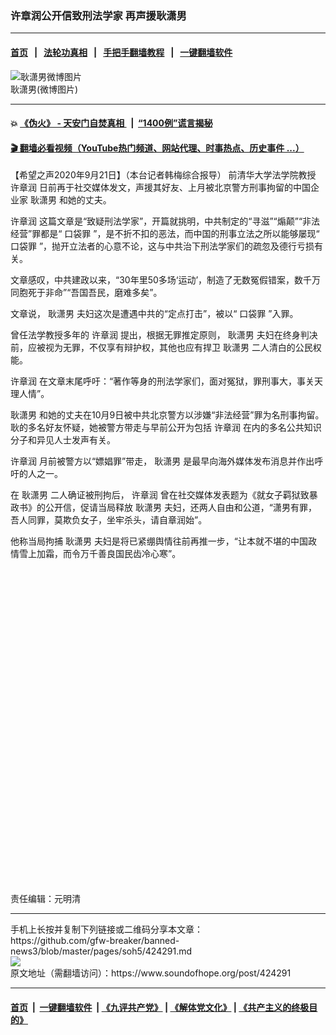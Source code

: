 ### 许章润公开信致刑法学家 再声援耿潇男
------------------------

#### [首页](https://github.com/gfw-breaker/banned-news3/blob/master/README.md) &nbsp;&nbsp;|&nbsp;&nbsp; [法轮功真相](https://github.com/begood0513/basic/blob/master/README.md)  &nbsp;&nbsp;|&nbsp;&nbsp; [手把手翻墙教程](https://github.com/gfw-breaker/guides/wiki)  &nbsp;&nbsp;|&nbsp;&nbsp; [一键翻墙软件](https://github.com/gfw-breaker/nogfw/blob/master/README.md)  



<div><img alt="耿潇男微博图片" src="https://img.soundofhope.org/2020-09/7ce7794e-56d4-43d6-8721-b771659ea9d8_w1023_r1_s-1599727714621.jpg"/>
<br/><figcaption class="caption">
 耿潇男(微博图片)
</figcaption></div><hr/>

#### 💥 [《伪火》 - 天安门自焚真相 ](http://158.247.195.190:10000/videos/blog/weihuo.html)&nbsp; |&nbsp; [“1400例”谎言揭秘  ](http://158.247.195.190:10000/videos/blog/jiexi1400.html)

#### [ 🎬  翻墙必看视频（YouTube热门频道、网站代理、时事热点、历史事件 ...）](https://github.com/gfw-breaker/links/blob/master/banned.md)

<div><div class="Content__Wrapper sc-1bvya0-0 grZQxZ">
 <p class="meta-top">
  <span class="meta">
   【希望之声2020年9月21日】（本台记者韩梅综合报导）
  </span>
  前清华大学法学院教授
  <ok href="/term/118417">
   许章润
  </ok>
  日前再于社交媒体发文，声援其好友、上月被北京警方刑事拘留的中国企业家
  <ok href="/term/372043">
   耿潇男
  </ok>
  和她的丈夫。
 </p>
 <p>
  <ok href="/term/118417">
   许章润
  </ok>
  这篇文章是“致疑刑法学家”，开篇就挑明，中共制定的“寻滋”“煽颠”“非法经营”罪都是“
  <ok href="/term/381127">
   口袋罪
  </ok>
  ”，是不折不扣的恶法，而中国的刑事立法之所以能够屡现“
  <ok href="/term/381127">
   口袋罪
  </ok>
  ”，抛开立法者的心意不论，这与中共治下刑法学家们的疏忽及德行亏损有关。
 </p>
 <div class="AD_Embed__Wrap-sc-1xslmin-0 igMuqX module desktop">
  <div>
  </div>
 </div>
 <p>
  文章感叹，中共建政以来，“30年里50多场‘运动’，制造了无数冤假错案，数千万同胞死于非命”“吾国吾民，磨难多矣”。
 </p>
 <p>
  文章说，
  <ok href="/term/372043">
   耿潇男
  </ok>
  夫妇这次是遭遇中共的“定点打击”，被以“
  <ok href="/term/381127">
   口袋罪
  </ok>
  ”入罪。
 </p>
 <p>
  曾任法学教授多年的
  <ok href="/term/118417">
   许章润
  </ok>
  提出，根据无罪推定原则，
  <ok href="/term/372043">
   耿潇男
  </ok>
  夫妇在终身判决前，应被视为无罪，不仅享有辩护权，其他也应有捍卫
  <ok href="/term/372043">
   耿潇男
  </ok>
  二人清白的公民权能。
 </p>
 <p>
  <ok href="/term/118417">
   许章润
  </ok>
  在文章末尾呼吁：“著作等身的刑法学家们，面对冤狱，罪刑事大，事关天理人情”。
 </p>
 <p>
  <ok href="/term/372043">
   耿潇男
  </ok>
  和她的丈夫在10月9日被中共北京警方以涉嫌“非法经营”罪为名刑事拘留。耿的多名好友怀疑，她被警方带走与早前公开为包括
  <ok href="/term/118417">
   许章润
  </ok>
  在内的多名公共知识分子和异见人士发声有关。
 </p>
 <p>
  <ok href="/term/118417">
   许章润
  </ok>
  月前被警方以“嫖娼罪”带走，
  <ok href="/term/372043">
   耿潇男
  </ok>
  是最早向海外媒体发布消息并作出呼吁的人之一。
 </p>
 <p>
  在
  <ok href="/term/372043">
   耿潇男
  </ok>
  二人确证被刑拘后，
  <ok href="/term/118417">
   许章润
  </ok>
  曾在社交媒体发表题为《就女子羁狱致暴政书》的公开信，促请当局释放
  <ok href="/term/372043">
   耿潇男
  </ok>
  夫妇，还两人自由和公道，“潇男有罪，吾人同罪，莫欺负女子，坐牢杀头，请自章润始”。
 </p>
 <p>
  他称当局拘捕
  <ok href="/term/372043">
   耿潇男
  </ok>
  夫妇是将已紧绷舆情往前再推一步，“让本就不堪的中国政情雪上加霜，而令万千善良国民齿冷心寒”。
 </p>
 <div class="soh-embed">
  <div class="soh-embed-inner">
   <div class="iframely-embed" style="max-width: 550px;">
    <div class="iframely-responsive" style="padding-bottom: 100%;">
    </div>
   </div>
  </div>
 </div>
 <p class="meta-btm">
  责任编辑：元明清
 </p>
</div>
</div>
<hr/>
手机上长按并复制下列链接或二维码分享本文章：<br/>
https://github.com/gfw-breaker/banned-news3/blob/master/pages/soh5/424291.md <br/>
<a href='https://github.com/gfw-breaker/banned-news3/blob/master/pages/soh5/424291.md'><img src='https://github.com/gfw-breaker/banned-news3/blob/master/pages/soh5/424291.md.png'/></a> <br/>
原文地址（需翻墙访问）：https://www.soundofhope.org/post/424291


------------------------
#### [首页](https://github.com/gfw-breaker/banned-news3/blob/master/README.md) &nbsp;|&nbsp; [一键翻墙软件](https://github.com/gfw-breaker/nogfw/blob/master/README.md) &nbsp;| [《九评共产党》](https://github.com/gfw-breaker/9ping.md/blob/master/README.md#九评之一评共产党是什么) | [《解体党文化》](https://github.com/gfw-breaker/jtdwh.md/blob/master/README.md) | [《共产主义的终极目的》](https://github.com/gfw-breaker/gczydzjmd.md/blob/master/README.md)


<img src='http://gfw-breaker.win/banned-news3/pages/soh5/424291.md' width='0px' height='0px'/>